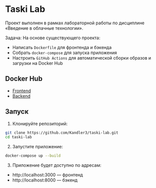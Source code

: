 # Taski Lab

Проект выполнен в рамках лабораторной работы по дисциплине «Введение в облачные технологии».

Задача: На основе существующего проекта:

- Написать `Dockerfile` для фронтенда и бэкенда  
- Собрать `docker-compose` для запуска приложения  
- Настроить `GitHub Actions` для автоматической сборки образов и загрузки на Docker Hub

## Docker Hub

- [Frontend](https://hub.docker.com/repository/docker/kandler3/taski-lab-frontend)
- [Backend](https://hub.docker.com/repository/docker/kandler3/taski-lab-backend)

## Запуск

1. Клонируйте репозиторий:

```bash
git clone https://github.com/Kandler3/taski-lab.git
cd taski-lab
```

2. Запустите приложение:

```bash
docker-compose up --build
```

3. Приложение будет доступно по адресам:

- http://localhost:3000 — фронтенд  
- http://localhost:8000 — бэкенд
